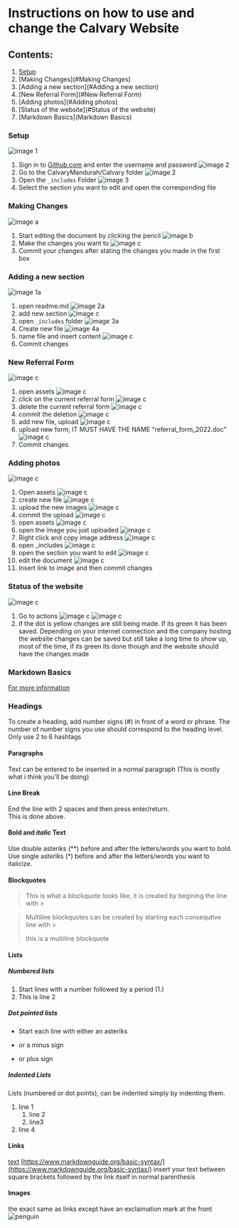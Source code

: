# Instructions on how to use and change the Calvary Website
## Contents:
1. [Setup](#Setup)
2. [Making Changes](#Making Changes)
3. [Adding a new section](#Adding a new section)
4. [New Referral Form](#New Referral Form)
5. [Adding photos](#Adding photos)
6. [Status of the website](#Status of the website)
7. [Markdown Basics](Markdown Basics)

### Setup
![image 1](setup/1.png)
1. Sign in to [Github.com](https://github.com/login) and enter the username and password
![image 2](setup/4.png)
2. Go to the CalvaryMandurah/Calvary folder 
![image 2](setup/5.png)
3. Open the `_includes` Folder 
![image 3](setup/6.png)
4. Select the section you want to edit and open the corresponding file

### Making Changes
![image a](setup/a.png)
1. Start editing the document by clicking the pencil
![image b](setup/b.png)
2. Make the changes you want to
![image c](setup/c.png)
3. Commit your changes after stating the changes you made in the first box

### Adding a new section
![image 1a](setup/[.png)
1. open readme.md
![image 2a](setup/].png)
2. add new section
![image c](setup/5.png)
3. open `_includes` folder
![image 3a](setup/;.png)
4. Create new file
![image 4a](setup/'.png)
5. name file and insert content
![image c](setup/c.png)
6. Commit changes

### New Referral Form
![image c](setup/1a.png)
1. open assets
![image c](setup/1b.png)
3. click on the current referral form
![image c](setup/1c.png)
4. delete the current referral form 
![image c](setup/1d.png)
5. commit the deletion
![image c](setup/1e.png)
6. add new file, upload
![image c](setup/1f.png)
7. upload new form, IT MUST HAVE THE NAME "referral_form_2022.doc"
![image c](setup/1g.png)
8. Commit changes

### Adding photos
![image c](setup/2a.png)
1. Open assets
![image c](setup/2b.png)
2. create new file
![image c](setup/2c.png)
3. upload the new images
![image c](setup/2d.png)
4. commit the upload
![image c](setup/2e.png)
5. open assets
![image c](setup/2f.png)
6. open the image you just uploaded
![image c](setup/2g.png)
7. Right click and copy image address
![image c](setup/2h.png)
8. open _includes
![image c](setup/2i.png)
9. open the section you want to edit
![image c](setup/2j.png)
10. edit the document
![image c](setup/2k.png)
11. Insert link to image and then commit changes

### Status of the website
![image c](setup/3a.png)
1. Go to actions
![image c](setup/3b.png)
![image c](setup/3c.png)
2. if the dot is yellow changes are still being made. If its green it has been saved. 
    Depending on your internet connection and the company hosting the website changes can be saved but still take a long time to show up, most of the time, if its green its done though and the website should have the changes made

### Markdown Basics
[For more information](https://www.markdownguide.org/basic-syntax/)
### Headings
To create a heading, add number signs (#) in front of a word or phrase. The number of number signs you use should correspond to the heading level. Only use 2 to 6 hashtags

#### Paragraphs
Text can be entered to be inserted in a normal paragraph (This is mostly what i think you'll be doing)

#### Line Break
End the line with 2 spaces and then press enter/return.  
This is done above.

#### **Bold** and *italic* Text
Use double asteriks (**) before and after the letters/words you want to bold. 
Use single asteriks (*) before and after the letters/words you want to italicize. 

#### Blockquotes 
> This is what a blockquote looks like, it is created by begining the line with >

> Multiline blockquotes can be created by starting each consequtive line with >
>
> this is a multiline blockquote

#### Lists
##### Numbered lists
1. Start lines with a number followed by a period (1.)
2. This is line 2

##### Dot pointed lists
* Start each line with either an asteriks 
- or a minus sign 
+ or plus sign  

##### Indented Lists
Lists (numbered or dot points), can be indented simply by indenting them. 
1. line 1
    1. line 2
    2. line3 
2. line 4

#### Links
[text](https://www.markdownguide.org/basic-syntax/)
[https://www.markdownguide.org/basic-syntax/](https://www.markdownguide.org/basic-syntax/)
insert your text between square brackets followed by the link itself in normal parenthesis

#### Images
the exact same as links except have an exclaimation mark at the front
![penguin](https://mdg.imgix.net/assets/images/tux.png?auto=format&fit=clip&q=40&w=100)


